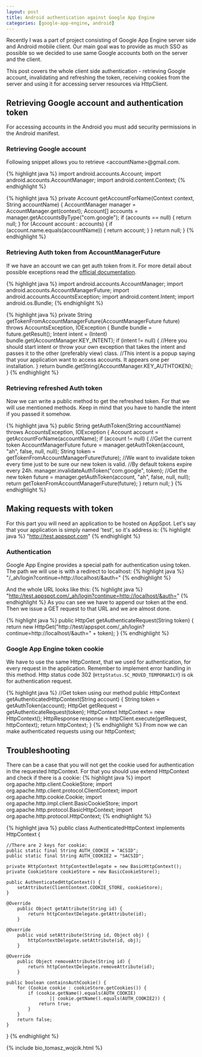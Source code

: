 ```yaml
---
layout: post
title: Android authentication against Google App Engine
categories: [google-app-engine, android]
---
```

Recently I was a part of project consisting of Google App Engine server side and Android mobile client.
Our main goal was to provide as much SSO as possible so we decided to use same Google accounts both on the server and the client.

This post covers the whole client side authentication - retrieving Google account, invalidating and refreshing the token, receiving cookies from the server and using it for accessing server resources via HttpClient.

## Retrieving Google account and authentication token

For accessing accounts in the Android you must add security permissions in the Android manifest.

### Retrieving Google account
Following snippet allows you to retrieve <accountName\>@gmail.com.

{% highlight java %}
import android.accounts.Account;
import android.accounts.AccountManager;
import android.content.Context;
{% endhighlight %}

{% highlight java %}
private Account getAccountForName(Context context, String accountName) {
    AccountManager manager = AccountManager.get(context);
    Account[] accounts = manager.getAccountsByType("com.google");
    if (accounts == null) {
        return null;
    }
    for (Account account : accounts) {
        if (account.name.equals(accountName)) {
            return account;
        }
    }
    return null;
}
{% endhighlight %}

### Retrieving Auth token from AccountManagerFuture
If we have an account we can get auth token from it.
For more detail about possible exceptions read the <a href="http://developer.android.com/reference/android/accounts/AccountsException.html">official documentation</a>.

{% highlight java %}
import android.accounts.AccountManager;
import android.accounts.AccountManagerFuture;
import android.accounts.AccountsException;
import android.content.Intent;
import android.os.Bundle;
{% endhighlight %}

{% highlight java %}
private String getTokenFromAccountManagerFuture(AccountManagerFuture<Bundle> future) throws AccountsException, IOException {
    Bundle bundle = future.getResult();
    Intent intent = (Intent) bundle.get(AccountManager.KEY_INTENT);
    if (intent != null) {
        //Here you should start intent or throw your own exception that takes the intent and passes it to the other (preferably view) class.
        //This intent is a popup saying that your application want to access accounts. It appears one per installation.
    }
    return bundle.getString(AccountManager.KEY_AUTHTOKEN);
}
{% endhighlight %}

### Retrieving refreshed Auth token
Now we can write a public method to get the refreshed token. For that we will use mentioned methods.
Keep in mind that you have to handle the intent if you passed it somehow.

{% highlight java %}
public String getAuthToken(String accountName) throws AccountsException, IOException {
    Account account = getAccountForName(accountName);
    if (account != null) {
        //Get the current token
        AccountManagerFuture<Bundle> future = manager.getAuthToken(account, "ah", false, null, null);
        String token = getTokenFromAccountManagerFuture(future);
        //We want to invalidate token every time just to be sure our new token is valid.
        //By default tokens expire every 24h.
        manager.invalidateAuthToken("com.google", token);
        //Get the new token
        future = manager.getAuthToken(account, "ah", false, null, null);
        return getTokenFromAccountManagerFuture(future);
    }
    return null;
}
{% endhighlight %}

## Making requests with token
For this part you will need an application to be hosted on AppSpot.
Let's say that your application is simply named 'test', so it's address is:
{% highlight java %}
"http://test.appspot.com"
{% endhighlight %}

### Authentication
Google App Engine provides a special path for authentication using token.
The path we will use is with a redirect to localhost:
{% highlight java %}
"/_ah/login?continue=http://localhost/&auth="
{% endhighlight %}


And the whole URL looks like this:
{% highlight java %}
"http://test.appspot.com/_ah/login?continue=http://localhost/&auth="
{% endhighlight %}
As you can see we have to append our token at the end.
Then we issue a GET request to that URL and we are almost done.

{% highlight java %}
public HttpGet getAuthenticateRequest(String token) {
    return new HttpGet("http://test/appspot.com/_ah/login?continue=http://localhost/&auth=" + token);
}
{% endhighlight %}

### Google App Engine token cookie
We have to use the same HttpContext, that we used for authentication, for every request in the application.
Remember to implement error handling in this method. Http status code 302 (`HttpStatus.SC_MOVED_TEMPORARILY`) is ok for authentication request.

{% highlight java %}
//Get token using our method
public HttpContext getAuthenticatedHttpContext(String account) {
    String token = getAuthToken(account);
    HttpGet getRequest = getAuthenticateRequest(token);
    HttpContext httpContext = new HttpContext();
    HttpResponse response = httpClient.execute(getRequest, httpContext);
    return httpContext;
}
{% endhighlight %}
From now we can make authenticated requests using our httpContext;
## Troubleshooting
There can be a case that you will not get the cookie used for authentication in the requested httpContext.
For that you should use extend HttpContext and check if there is a cookie:
{% highlight java %}
import org.apache.http.client.CookieStore;
import org.apache.http.client.protocol.ClientContext;
import org.apache.http.cookie.Cookie;
import org.apache.http.impl.client.BasicCookieStore;
import org.apache.http.protocol.BasicHttpContext;
import org.apache.http.protocol.HttpContext;
{% endhighlight %}

{% highlight java %}
public class AuthenticatedHttpContext implements HttpContext {

    //There are 2 keys for cookie:
    public static final String AUTH_COOKIE = "ACSID";
    public static final String AUTH_COOKIE2 = "SACSID";

    private HttpContext httpContextDelegate = new BasicHttpContext();
    private CookieStore cookieStore = new BasicCookieStore();

    public AuthenticatedHttpContext() {
        setAttribute(ClientContext.COOKIE_STORE, cookieStore);
    }

    @Override
        public Object getAttribute(String id) {
            return httpContextDelegate.getAttribute(id);
        }

    @Override
        public void setAttribute(String id, Object obj) {
            httpContextDelegate.setAttribute(id, obj);
        }

    @Override
        public Object removeAttribute(String id) {
            return httpContextDelegate.removeAttribute(id);
        }

    public boolean containsAuthCookie() {
        for (Cookie cookie : cookieStore.getCookies()) {
            if (cookie.getName().equals(AUTH_COOKIE)
                    || cookie.getName().equals(AUTH_COOKIE2)) {
                return true;
            }
        }
        return false;
    }
}
{% endhighlight %}



{% include bio_tomasz_wojcik.html %}
